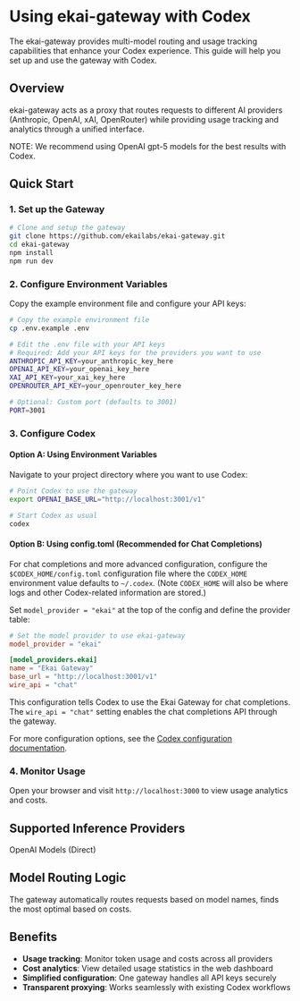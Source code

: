 # Using ekai-gateway with Codex

The ekai-gateway provides multi-model routing and usage tracking capabilities that enhance your Codex experience. This guide will help you set up and use the gateway with Codex.

## Overview

ekai-gateway acts as a proxy that routes requests to different AI providers (Anthropic, OpenAI, xAI, OpenRouter) while providing usage tracking and analytics through a unified interface.

NOTE: We recommend using OpenAI gpt-5 models for the best results with Codex.

## Quick Start

### 1. Set up the Gateway

```bash
# Clone and setup the gateway
git clone https://github.com/ekailabs/ekai-gateway.git
cd ekai-gateway
npm install
npm run dev
```

### 2. Configure Environment Variables

Copy the example environment file and configure your API keys:

```bash
# Copy the example environment file
cp .env.example .env

# Edit the .env file with your API keys
# Required: Add your API keys for the providers you want to use
ANTHROPIC_API_KEY=your_anthropic_key_here
OPENAI_API_KEY=your_openai_key_here
XAI_API_KEY=your_xai_key_here
OPENROUTER_API_KEY=your_openrouter_key_here

# Optional: Custom port (defaults to 3001)
PORT=3001
```

### 3. Configure Codex

#### Option A: Using Environment Variables

Navigate to your project directory where you want to use Codex:

```bash
# Point Codex to use the gateway
export OPENAI_BASE_URL="http://localhost:3001/v1"

# Start Codex as usual
codex
```

#### Option B: Using config.toml (Recommended for Chat Completions)

For chat completions and more advanced configuration, configure the `$CODEX_HOME/config.toml` configuration file where the `CODEX_HOME` environment value defaults to `~/.codex`. (Note `CODEX_HOME` will also be where logs and other Codex-related information are stored.)

Set `model_provider = "ekai"` at the top of the config and define the provider table:

```toml
# Set the model provider to use ekai-gateway
model_provider = "ekai"

[model_providers.ekai]
name = "Ekai Gateway"
base_url = "http://localhost:3001/v1"
wire_api = "chat"
```

This configuration tells Codex to use the Ekai Gateway for chat completions. The `wire_api = "chat"` setting enables the chat completions API through the gateway.

For more configuration options, see the [Codex configuration documentation](https://github.com/openai/codex/blob/main/docs/config.md).

### 4. Monitor Usage

Open your browser and visit `http://localhost:3000` to view usage analytics and costs.

## Supported Inference Providers
   OpenAI Models (Direct)


## Model Routing Logic

The gateway automatically routes requests based on model names, finds the most optimal based on costs. 

## Benefits
- **Usage tracking**: Monitor token usage and costs across all providers
- **Cost analytics**: View detailed usage statistics in the web dashboard
- **Simplified configuration**: One gateway handles all API keys securely
- **Transparent proxying**: Works seamlessly with existing Codex workflows